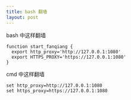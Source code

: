 ```yaml
---
title: bash 翻墙
layout: post
---
```


bash 中这样翻墙

    function start_fanqiang {
      export http_proxy='http://127.0.0.1:1080'
      export HTTPS_PROXY='https://127.0.0.1:1080'
    }

cmd 中这样翻墙

    set http_proxy=http://127.0.0.1:1080
    set https_proxy=https://127.0.0.1:1080
